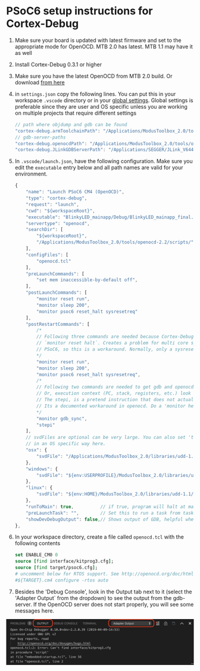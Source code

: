 # PSoC6 setup instructions for Cortex-Debug

1. Make sure your board is updated with latest firmware and set to the appropriate mode for OpenOCD. MTB 2.0 has latest. MTB 1.1 may have it as well
2. Install Cortex-Debug 0.3.1 or higher
3. Make sure you have the latest OpenOCD from MTB 2.0 build. Or download [from here](https://drive.google.com/open?id=1fxMy1w-5lRPW1otD7BurX3ukoxdtVCB_)
4. in `settings.json` copy the following lines. You can put this in your workspace `.vscode` directory or in your [global settings](https://code.visualstudio.com/docs/getstarted/settings#_settings-file-locations). Global settings is preferable since they are user and OS specific unless you are working on multiple projects that require different settings

    ```javascript
    // path where objdump and gdb can be found
    "cortex-debug.armToolchainPath": "/Applications/ModusToolbox_2.0/tools/gcc-7.2.1-1.0/bin/",
    // gdb-server-paths
    "cortex-debug.openocdPath": "/Applications/ModusToolbox_2.0/tools/openocd-2.2/bin/openocd",
    "cortex-debug.JLinkGDBServerPath": "/Applications/SEGGER/JLink_V644a/JLinkGDBServerCLExe",
    ```

5. In `.vscode/launch.json`, have the following configuration. Make sure you edit the `executable` entry below and all path names are valid for your environment.

    ```javascript
    {
        "name": "Launch PSoC6 CM4 (OpenOCD)",
        "type": "cortex-debug",
        "request": "launch",
        "cwd": "${workspaceRoot}",
        "executable": "BlinkyLED_mainapp/Debug/BlinkyLED_mainapp_final.elf",
        "servertype": "openocd",
        "searchDir": [ 
            "${workspaceRoot}",
            "/Applications/ModusToolbox_2.0/tools/openocd-2.2/scripts/",
        ],
        "configFiles": [
            "openocd.tcl"
        ],
        "preLaunchCommands": [
            "set mem inaccessible-by-default off",
        ],
        "postLaunchCommands": [
            "monitor reset run",
            "monitor sleep 200",
            "monitor psoc6 reset_halt sysresetreq"
        ],
        "postRestartCommands": [
            /*
            // Following three commands are needed because Cortex-Debug is hardcoded to do a
            // `monitor reset halt`. Creates a problem for multi core systems like
            // PSoC6, so this is a workaround. Normally, only a sysresetreq is needed for PSoc6
            */
            "monitor reset run",
            "monitor sleep 200",
            "monitor psoc6 reset_halt sysresetreq",
            /*
            // Following two commands are needed to get gdb and openocd and HW all in sync.
            // Or, execution context (PC, stack, registers, etc.) look like they are from before reset.
            // The stepi, is a pretend instruction that does not actually do a stepi, but MUST be done
            // Its a documented workaround in openocd. Do a 'monitor help' to see more info
            */
            "monitor gdb_sync",
            "stepi"
        ],
        // svdFiles are optional can be very large. You can also set 'toolchainPath' and 'serverpath`
        // in an OS specific way here.
        "osx": {
            "svdFile": "/Applications/ModusToolbox_2.0/libraries/udd-1.1/udd/devices/MXS40/PSoC6ABLE2/studio/svd/psoc6_01.svd",
        },
        "windows": {
            "svdFile": "${env:USERPROFILE}/ModusToolbox_2.0/libraries/udd-1.1/udd/devices/MXS40/PSoC6ABLE2/studio/svd/psoc6_01.svd",
        },
        "linux": {
            "svdFile": "${env:HOME}/ModusToolbox_2.0/libraries/udd-1.1/udd/devices/MXS40/PSoC6ABLE2/studio/svd/psoc6_01.svd",
        },
        "runToMain": true,          // if true, program will halt at main. Not used for a restart
        "preLaunchTask": "",        // Set this to run a task from tasks.json before starting a debug session
        "showDevDebugOutput": false,// Shows output of GDB, helpful when something is not working right
    },
    ```

6. In your workspace directory, create a file called `openocd.tcl` with the following contents

    ```tcl
    set ENABLE_CM0 0
    source [find interface/kitprog3.cfg];
    source [find target/psoc6.cfg];
    # uncomment below for RTOS support. See http://openocd.org/doc/html/GDB-and-OpenOCD.html
    #${TARGET}.cm4 configure -rtos auto
    ```

7. Besides the 'Debug Console', look in the Output tab next to it (select the 'Adapter Output` from the dropdown) to see the output from the gdb-server. If the OpenOCD server does not start properly, you will see some messages here.

![Example error](./images/openocd-error.jpg)
